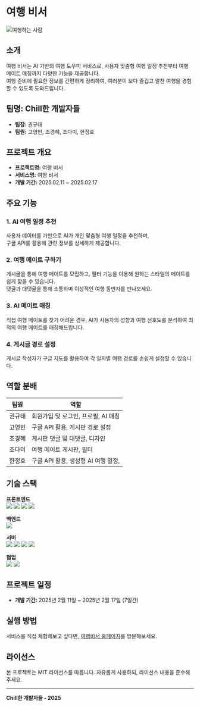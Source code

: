 # 여행 비서
![여행하는 사람](file:///C:/Users/Administrator/Downloads/DALL%C2%B7E%202025-02-17%2011.17.40%20-%20A%20solo%20traveler%20walking%20through%20a%20scenic%20city%20street%20with%20a%20backpack,%20looking%20at%20a%20map.%20The%20traveler%20is%20dressed%20casually,%20wearing%20a%20hat%20and%20sunglasses%20(1).webp)

## 소개
여행 비서는 AI 기반의 여행 도우미 서비스로, 사용자 맞춤형 여행 일정 추천부터 여행 메이트 매칭까지 다양한 기능을 제공합니다.  
여행 준비에 필요한 정보를 간편하게 정리하여, 여러분이 보다 즐겁고 알찬 여행을 경험할 수 있도록 도와드립니다.

## 팀명: Chill한 개발자들

- **팀장:** 권규태  
- **팀원:** 고영빈, 조경혜, 조다미, 한정호  

## 프로젝트 개요

- **프로젝트명:** 여행 비서  
- **서비스명:** 여행 비서  
- **개발 기간:** 2025.02.11 ~ 2025.02.17  



## 주요 기능

### 1. AI 여행 일정 추천
사용자 데이터를 기반으로 AI가 개인 맞춤형 여행 일정을 추천하며,<br> 구글 API를 활용해 관련 정보를 상세하게 제공합니다.

### 2. 여행 메이트 구하기
게시글을 통해 여행 메이트를 모집하고, 필터 기능을 이용해 원하는 스타일의 메이트를 쉽게 찾을 수 있습니다. <br>
댓글과 대댓글을 통해 소통하며 이상적인 여행 동반자를 만나보세요.

### 3. AI 메이트 매칭
직접 여행 메이트를 찾기 어려운 경우, AI가 사용자의 성향과 여행 선호도를 분석하여 최적의 여행 메이트를 매칭해드립니다.

### 4. 게시글 경로 설정
게시글 작성자가 구글 지도를 활용하여 각 일자별 여행 경로를 손쉽게 설정할 수 있습니다.


## 역할 분배

| 팀원   | 역할                             |
|--------|----------------------------------|
| 권규태 | 회원가입 및 로그인, 프로필, AI 매칭       |
| 고영빈 | 구글 API 활용, 게시판 경로 설정                    |
| 조경혜 | 게시판 댓글 및 대댓글, 디자인                   |
| 조다미 | 여행 메이트 게시판, 필터         |
| 한정호 | 구글 API 활용, 생성형 AI 여행 일정,      |

## 기술 스택
**프론트엔드** <br> 
  <img src="https://img.shields.io/badge/html5-E34F26?style=for-the-badge&logo=html5&logoColor=white"> 
  <img src="https://img.shields.io/badge/css-1572B6?style=for-the-badge&logo=css3&logoColor=white"> 
  <img src="https://img.shields.io/badge/javascript-F7DF1E?style=for-the-badge&logo=javascript&logoColor=black"> 
  <img src="https://img.shields.io/badge/bootstrap-7952B3?style=for-the-badge&logo=bootstrap&logoColor=white">


**백엔드**<br>
  <img src="https://img.shields.io/badge/supabase-3FCF8E?style=for-the-badge&logo=supabase&logoColor=white">
  
  
  **서버**<br>
  <img src="https://img.shields.io/badge/glitch-3333FF?style=for-the-badge&logo=glitch&logoColor=white">
  <img src="https://img.shields.io/badge/axios-5A29E4?style=for-the-badge&logo=axios&logoColor=white">
  <img src="https://img.shields.io/badge/node.js-339933?style=for-the-badge&logo=Node.js&logoColor=white">
  <img src="https://img.shields.io/badge/express-000000?style=for-the-badge&logo=express&logoColor=white">
  
  **협업**<br>
  <img src="https://img.shields.io/badge/github-181717?style=for-the-badge&logo=github&logoColor=white">
  <img src="https://img.shields.io/badge/git-F05032?style=for-the-badge&logo=git&logoColor=white">

## 프로젝트 일정

- **개발 기간:** 2025년 2월 11일 ~ 2025년 2월 17일 (7일간)

## 실행 방법
서비스를 직접 체험해보고 싶다면, [여행비서 홈페이지](https://aibe-chill-team.github.io/travel-secretary/)를 방문해보세요.

## 라이선스
본 프로젝트는 MIT 라이선스를 따릅니다. 자유롭게 사용하되, 라이선스 내용을 준수해주세요.

---

**Chill한 개발자들 - 2025**
